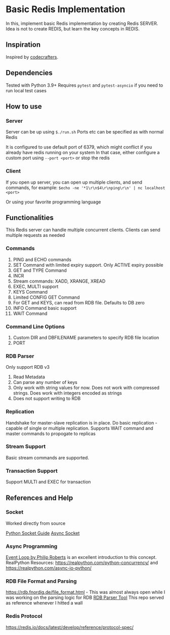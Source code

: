 # Basic Redis Implementation

In this, implement basic Redis implementation by creating Redis SERVER.
Idea is not to create REDIS, but learn the key concepts in REDIS.

## Inspiration

Inspired by [codecrafters](https://app.codecrafters.io/courses/redis/).

## Dependencies

Tested with Python 3.9+
Requires `pytest` and `pytest-asyncio` if you need to run local test cases

## How to use

### Server

Server can be up using `$./run.sh`
Ports etc can be specified as with normal Redis

It is configured to use default port of 6379, which might conflict if you already have redis running on your system
In that case, either configure a custom port using `--port <port>` or stop the redis

### Client

If you open up server, you can open up multiple clients, and send commands, for example:
`$echo -ne '*1\r\n$4\r\nping\r\n' | nc localhost <port>`

Or using your favorite programming language

## Functionalities

This Redis server can handle multiple concurrent clients.
Clients can send multiple requests as needed

### Commands

1. PING and ECHO commands
1. SET Command with limited expiry support. Only ACTIVE expiry possible
1. GET and TYPE Command
1. INCR
1. Stream commands: XADD, XRANGE, XREAD
1. EXEC, MULTI support
1. KEYS Command
1. Limited CONFIG GET Command
1. For GET and KEYS, can read from RDB file. Defaults to DB zero
1. INFO Command basic support
1. WAIT Command

### Command Line Options

1. Custom DIR and DBFILENAME parameters to specify RDB file location
2. PORT

### RDB Parser

Only support RDB v3

1. Read Metadata
2. Can parse any number of keys
3. Only work with string values for now. Does not work with compressed strings. Does work with integers encoded as strings
4. Does not support writing to RDB

### Replication

Handshake for master-slave replication is in place.
Do basic replication - capable of single or multiple replication.
Supports WAIT command and master commands to propogate to replicas

### Stream Support

Basic stream commands are supported.

### Transaction Support

Support MULTI and EXEC for transaction

## References and Help

### Socket

Worked directly from source

[Python Socket Guide](https://docs.python.org/3/howto/sockets.html)
[Async Socket](https://docs.python.org/3/library/asyncio-eventloop.html#working-with-socket-objects-directly)

### Async Programming

[Event Loop by Philip Roberts](https://www.youtube.com/watch?v=8aGhZQkoFbQ) is an excellent introduction to this concept.
RealPython Resources: <https://realpython.com/python-concurrency/> and <https://realpython.com/async-io-python/>

### RDB File Format and Parsing

<https://rdb.fnordig.de/file_format.html> - This was almost always open while I was working on the parsing logic for RDB
[RDB Parser Tool](https://github.com/sripathikrishnan/redis-rdb-tools/blob/master/rdbtools/parser.py) This repo served as reference whenever I hitted a wall

### Redis Protocol

<https://redis.io/docs/latest/develop/reference/protocol-spec/>
